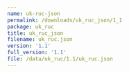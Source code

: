 ```yaml
---
name: uk-ruc-json
permalink: /downloads/uk_ruc_json/1_1
package: uk_ruc
title: uk_ruc_json
filename: uk_ruc.json
version: '1.1'
full_version: '1.1'
file: /data/uk_ruc/1.1/uk_ruc.json
---
```

